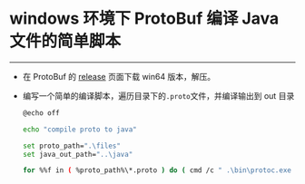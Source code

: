 # windows 环境下 ProtoBuf 编译 Java 文件的简单脚本
---
- 在 ProtoBuf 的 [release](https://github.com/protocolbuffers/protobuf/releases/) 页面下载 win64 版本，解压。

- 编写一个简单的编译脚本，遍历目录下的`.proto`文件，并编译输出到 out 目录

    ```sh
    @echo off

    echo "compile proto to java"

    set proto_path=".\files"
    set java_out_path="..\java"

    for %%f in ( %proto_path%\*.proto ) do ( cmd /c " .\bin\protoc.exe "%%f" --proto_path=%proto_path% --java_out=%java_out_pa
    ```